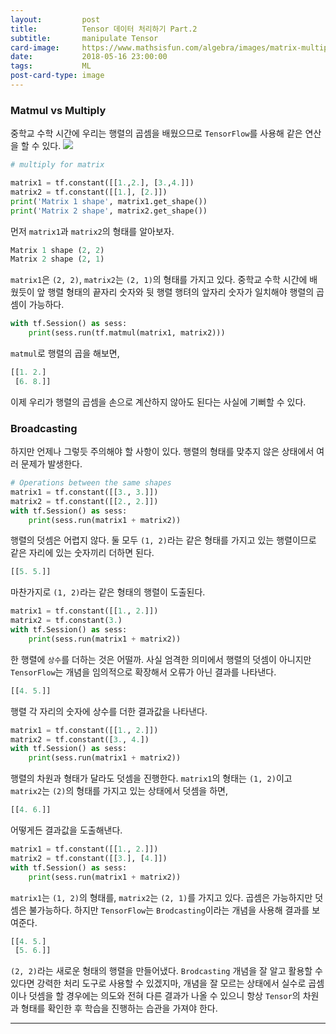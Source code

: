 ```yaml
---
layout:         post
title:          Tensor 데이터 처리하기 Part.2
subtitle:       manipulate Tensor
card-image:     https://www.mathsisfun.com/algebra/images/matrix-multiply-a.svg
date:           2018-05-16 23:00:00
tags:           ML
post-card-type: image
---
```


### Matmul vs Multiply
중학교 수학 시간에 우리는 행렬의 곱셈을 배웠으므로 ```TensorFlow```를 사용해 같은 연산을 할 수 있다.
![](https://www.mathsisfun.com/algebra/images/matrix-multiply-a.svg)
```python
# multiply for matrix

matrix1 = tf.constant([[1.,2.], [3.,4.]])
matrix2 = tf.constant([[1.], [2.]])
print('Matrix 1 shape', matrix1.get_shape())
print('Matrix 2 shape', matrix2.get_shape())
```
먼저 ```matrix1```과 ```matrix2```의 형태를 알아보자.
```python
Matrix 1 shape (2, 2)
Matrix 2 shape (2, 1)
```
```matrix1```은 ```(2, 2)```, ```matrix2```는 ```(2, 1)```의 형태를 가지고 있다. 중학교 수학 시간에 배웠듯이 앞 행렬 형태의 끝자리 숫자와 뒷 행렬 행텨의 앞자리 숫자가 일치해야 행렬의 곱셈이 가능하다.
```python
with tf.Session() as sess:
    print(sess.run(tf.matmul(matrix1, matrix2)))
```
```matmul```로 행렬의 곱을 해보면,
```python
[[1. 2.]
 [6. 8.]]
```
이제 우리가 행렬의 곱셈을 손으로 계산하지 않아도 된다는 사실에 기뻐할 수 있다.
### Broadcasting
하지만 언제나 그렇듯 주의해야 할 사항이 있다. 행렬의 형태를 맞추지 않은 상태에서 여러 문제가 발생한다.
```python
# Operations between the same shapes
matrix1 = tf.constant([[3., 3.]])
matrix2 = tf.constant([[2., 2.]])
with tf.Session() as sess:
    print(sess.run(matrix1 + matrix2))
```
행렬의 덧셈은 어렵지 않다. 둘 모두 ```(1, 2)```라는 같은 형태를 가지고 있는 행렬이므로 같은 자리에 있는 숫자끼리 더하면 된다.
```python
[[5. 5.]]
```
마찬가지로 ```(1, 2)```라는 같은 형태의 행렬이 도출된다.
```python
matrix1 = tf.constant([[1., 2.]])
matrix2 = tf.constant(3.)
with tf.Session() as sess:
    print(sess.run(matrix1 + matrix2))
```
한 행렬에 ```상수```를 더하는 것은 어떨까. 사실 엄격한 의미에서 행렬의 덧셈이 아니지만 ```TensorFlow```는 개념을 임의적으로 확장해서 오류가 아닌 결과를 나타낸다.
```python
[[4. 5.]]
```
행렬 각 자리의 숫자에 상수를 더한 결과값을 나타낸다.
```python
matrix1 = tf.constant([[1., 2.]])
matrix2 = tf.constant([3., 4.])
with tf.Session() as sess:
    print(sess.run(matrix1 + matrix2))
```
행렬의 차원과 형태가 달라도 덧셈을 진행한다. ```matrix1```의 형태는 ```(1, 2)```이고 ```matrix2```는 ```(2)```의 형태를 가지고 있는 상태에서 덧셈을 하면,
```python
[[4. 6.]]
```
어떻게든 결과값을 도출해낸다.
```python
matrix1 = tf.constant([[1., 2.]])
matrix2 = tf.constant([[3.], [4.]])
with tf.Session() as sess:
    print(sess.run(matrix1 + matrix2))
```
```matrix1```는 ```(1, 2)```의 형태를, ```matrix2```는 ```(2, 1)```를 가지고 있다. 곱셈은 가능하지만 덧셈은 불가능하다. 하지만 ```TensorFlow```는 ```Brodcasting```이라는 개념을 사용해 결과를 보여준다.
```python
[[4. 5.]
 [5. 6.]]
```
```(2, 2)```라는 새로운 형태의 행렬을 만들어냈다. ```Brodcasting``` 개념을 잘 알고 활용할 수 있다면 강력한 처리 도구로 사용할 수 있겠지마, 개념을 잘 모르는 상태에서 실수로 곱셈이나 덧셈을 할 경우에는 의도와 전혀 다른 결과가 나올 수 있으니 항상 ```Tensor```의 차원과 형태를 확인한 후 학습을 진행하는 습관을 가져야 한다.

---